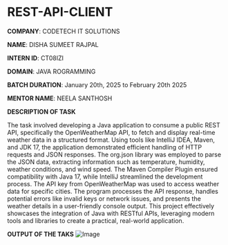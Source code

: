 # REST-API-CLIENT
**COMPANY**: CODETECH IT SOLUTIONS

**NAME**: DISHA SUMEET RAJPAL

**INTERN ID**: CT08IZI

**DOMAIN**: JAVA ROGRAMMING

**BATCH DURATION**: January 20th, 2025 to February 20th 2025

**MENTOR NAME**: NEELA SANTHOSH

**DESCRIPTION OF TASK**

The task involved developing a Java application to consume a public REST API, specifically the OpenWeatherMap API, to fetch and display real-time weather data in a structured format. Using tools like IntelliJ IDEA, Maven, and JDK 17, the application demonstrated efficient handling of HTTP requests and JSON responses. The org.json library was employed to parse the JSON data, extracting information such as temperature, humidity, weather conditions, and wind speed. The Maven Compiler Plugin ensured compatibility with Java 17, while IntelliJ streamlined the development process. The API key from OpenWeatherMap was used to access weather data for specific cities. The program processes the API response, handles potential errors like invalid keys or network issues, and presents the weather details in a user-friendly console output. This project effectively showcases the integration of Java with RESTful APIs, leveraging modern tools and libraries to create a practical, real-world application.

**OUTPUT OF THE TAKS**
![Image](https://github.com/user-attachments/assets/5d91bb78-88d1-4ed9-a9ab-ec6759cef72f)
